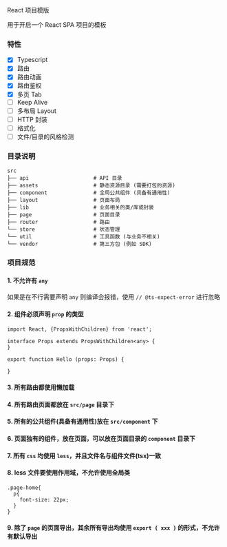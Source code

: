 React 项目模版

用于开启一个 React SPA 项目的模板

### 特性

- [x] Typescript
- [x] 路由
- [x] 路由动画
- [x] 路由鉴权
- [x] 多页 Tab
- [ ] Keep Alive
- [ ] 多布局 Layout
- [ ] HTTP 封装
- [ ] 格式化
- [ ] 文件/目录的风格检测

### 目录说明

```
src
├── api                     # API 目录
├── assets                  # 静态资源目录 (需要打包的资源)
├── component               # 全局公共组件 (具备有通用性)
├── layout                  # 页面布局
├── lib                     # 业务相关的类/库或封装
├── page                    # 页面目录
├── router                  # 路由
└── store                   # 状态管理
└── util                    # 工具函数 (与业务不相关)
└── vendor                  # 第三方包 (例如 SDK)
```

### 项目规范

#### 1. 不允许有 `any`

如果是在不行需要声明 `any` 则编译会报错，使用 `// @ts-expect-error` 进行忽略

#### 2. 组件必须声明 `prop` 的类型

```tsx
import React, {PropsWithChildren} from 'react';

interface Props extends PropsWithChildren<any> {
}

export function Hello (props: Props) {

}
```

#### 3. 所有路由都使用懒加载

#### 4. 所有路由页面都放在 `src/page` 目录下

#### 5. 所有的公共组件(具备有通用性)放在 `src/component` 下

#### 6. 页面独有的组件，放在页面，可以放在页面目录的 `component` 目录下

#### 7. 所有 `css` 均使用 `less`，并且文件名与组件文件(tsx)一致

#### 8. less 文件要使用作用域，不允许使用全局类

```less
.page-home{
  p{
    font-size: 22px;  
  }
}
```

#### 9. 除了 `page` 的页面导出，其余所有导出均使用 `export { xxx }` 的形式，不允许有默认导出
